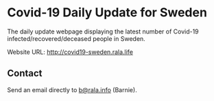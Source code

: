 # Covid-19 Daily Update for Sweden

The daily update webpage displaying the latest number of Covid-19 infected/recovered/deceased people in Sweden.

Website URL: http://covid19-sweden.rala.life

## Contact
Send an email directly to b@rala.info (Barnie).
